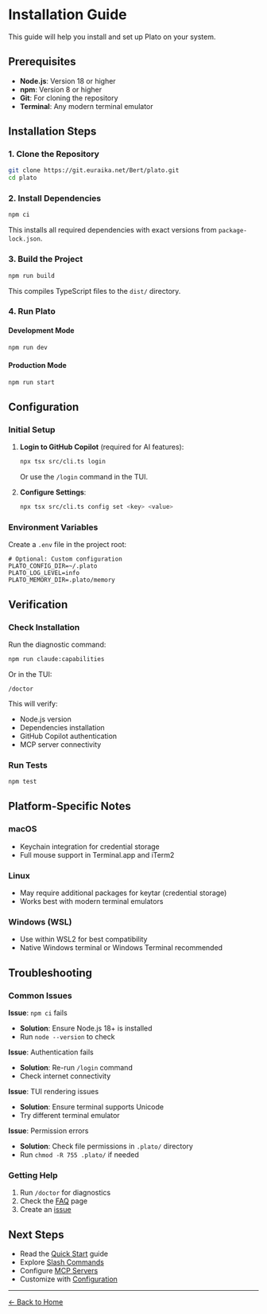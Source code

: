 # Installation Guide

This guide will help you install and set up Plato on your system.

## Prerequisites

- **Node.js**: Version 18 or higher
- **npm**: Version 8 or higher
- **Git**: For cloning the repository
- **Terminal**: Any modern terminal emulator

## Installation Steps

### 1. Clone the Repository

```bash
git clone https://git.euraika.net/Bert/plato.git
cd plato
```

### 2. Install Dependencies

```bash
npm ci
```

This installs all required dependencies with exact versions from `package-lock.json`.

### 3. Build the Project

```bash
npm run build
```

This compiles TypeScript files to the `dist/` directory.

### 4. Run Plato

#### Development Mode
```bash
npm run dev
```

#### Production Mode
```bash
npm run start
```

## Configuration

### Initial Setup

1. **Login to GitHub Copilot** (required for AI features):
   ```bash
   npx tsx src/cli.ts login
   ```
   Or use the `/login` command in the TUI.

2. **Configure Settings**:
   ```bash
   npx tsx src/cli.ts config set <key> <value>
   ```

### Environment Variables

Create a `.env` file in the project root:

```env
# Optional: Custom configuration
PLATO_CONFIG_DIR=~/.plato
PLATO_LOG_LEVEL=info
PLATO_MEMORY_DIR=.plato/memory
```

## Verification

### Check Installation

Run the diagnostic command:
```bash
npm run claude:capabilities
```

Or in the TUI:
```
/doctor
```

This will verify:
- Node.js version
- Dependencies installation
- GitHub Copilot authentication
- MCP server connectivity

### Run Tests

```bash
npm test
```

## Platform-Specific Notes

### macOS
- Keychain integration for credential storage
- Full mouse support in Terminal.app and iTerm2

### Linux
- May require additional packages for keytar (credential storage)
- Works best with modern terminal emulators

### Windows (WSL)
- Use within WSL2 for best compatibility
- Native Windows terminal or Windows Terminal recommended

## Troubleshooting

### Common Issues

**Issue**: `npm ci` fails
- **Solution**: Ensure Node.js 18+ is installed
- Run `node --version` to check

**Issue**: Authentication fails
- **Solution**: Re-run `/login` command
- Check internet connectivity

**Issue**: TUI rendering issues
- **Solution**: Ensure terminal supports Unicode
- Try different terminal emulator

**Issue**: Permission errors
- **Solution**: Check file permissions in `.plato/` directory
- Run `chmod -R 755 .plato/` if needed

### Getting Help

1. Run `/doctor` for diagnostics
2. Check the [FAQ](FAQ) page
3. Create an [issue](https://git.euraika.net/Bert/plato/-/issues)

## Next Steps

- Read the [Quick Start](Quick-Start) guide
- Explore [Slash Commands](Slash-Commands)
- Configure [MCP Servers](MCP-Servers)
- Customize with [Configuration](Configuration)

---

[← Back to Home](Home)